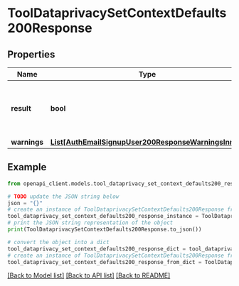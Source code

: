 # ToolDataprivacySetContextDefaults200Response


## Properties

Name | Type | Description | Notes
------------ | ------------- | ------------- | -------------
**result** | **bool** | Whether the context defaults were successfully set or not | [default to False]
**warnings** | [**List[AuthEmailSignupUser200ResponseWarningsInner]**](AuthEmailSignupUser200ResponseWarningsInner.md) |  | [optional] 

## Example

```python
from openapi_client.models.tool_dataprivacy_set_context_defaults200_response import ToolDataprivacySetContextDefaults200Response

# TODO update the JSON string below
json = "{}"
# create an instance of ToolDataprivacySetContextDefaults200Response from a JSON string
tool_dataprivacy_set_context_defaults200_response_instance = ToolDataprivacySetContextDefaults200Response.from_json(json)
# print the JSON string representation of the object
print(ToolDataprivacySetContextDefaults200Response.to_json())

# convert the object into a dict
tool_dataprivacy_set_context_defaults200_response_dict = tool_dataprivacy_set_context_defaults200_response_instance.to_dict()
# create an instance of ToolDataprivacySetContextDefaults200Response from a dict
tool_dataprivacy_set_context_defaults200_response_from_dict = ToolDataprivacySetContextDefaults200Response.from_dict(tool_dataprivacy_set_context_defaults200_response_dict)
```
[[Back to Model list]](../README.md#documentation-for-models) [[Back to API list]](../README.md#documentation-for-api-endpoints) [[Back to README]](../README.md)


